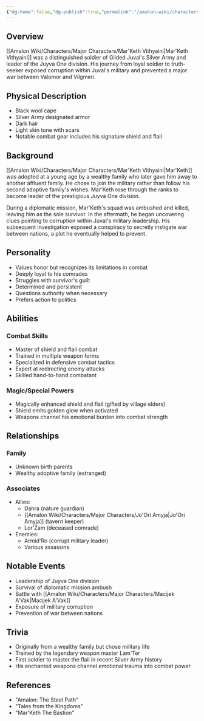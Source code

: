 ```yaml
---
{"dg-home":false,"dg-publish":true,"permalink":"/amalon-wiki/characters/major-characters/mar-keth-vithyaini/","dgPassFrontmatter":true,"noteIcon":""}
---
```


## Overview
[[Amalon Wiki/Characters/Major Characters/Mar'Keth Vithyaini\|Mar'Keth Vithyaini]] was a distinguished soldier of Gilded Juval's Silver Army and leader of the Juyva One division. His journey from loyal soldier to truth-seeker exposed corruption within Juval's military and prevented a major war between Valomor and Vilgmeri.
## Physical Description
- Black wool cape
- Silver Army designated armor
- Dark hair
- Light skin tone with scars
- Notable combat gear includes his signature shield and flail
## Background
[[Amalon Wiki/Characters/Major Characters/Mar'Keth Vithyaini\|Mar'Keth]] was adopted at a young age by a wealthy family who later gave him away to another affluent family. He chose to join the military rather than follow his second adoptive family's wishes. Mar'Keth rose through the ranks to become leader of the prestigious Juyva One division.

During a diplomatic mission, Mar'Keth's squad was ambushed and killed, leaving him as the sole survivor. In the aftermath, he began uncovering clues pointing to corruption within Juval's military leadership. His subsequent investigation exposed a conspiracy to secretly instigate war between nations, a plot he eventually helped to prevent.
## Personality
- Values honor but recognizes its limitations in combat
- Deeply loyal to his comrades
- Struggles with survivor's guilt
- Determined and persistent
- Questions authority when necessary
- Prefers action to politics
## Abilities
### Combat Skills
- Master of shield and flail combat
- Trained in multiple weapon forms
- Specialized in defensive combat tactics
- Expert at redirecting enemy attacks
- Skilled hand-to-hand combatant
### Magic/Special Powers
- Magically enhanced shield and flail (gifted by village elders)
- Shield emits golden glow when activated
- Weapons channel his emotional burden into combat strength
## Relationships
### Family
- Unknown birth parents
- Wealthy adoptive family (estranged)
### Associates
- Allies:
  - Dahra (nature guardian)
  - [[Amalon Wiki/Characters/Major Characters/Jo'Ori Amyja\|Jo'Ori Amyja]] (tavern keeper)
  - Lor'Zam (deceased comrade)
- Enemies:
  - Armid'Ro (corrupt military leader)
  - Various assassins
## Notable Events
- Leadership of Juyva One division
- Survival of diplomatic mission ambush
- Battle with [[Amalon Wiki/Characters/Major Characters/Macijek A'Vak\|Macijek A'Vak]]
- Exposure of military corruption
- Prevention of war between nations
## Trivia
- Originally from a wealthy family but chose military life
- Trained by the legendary weapon master Lam'Ter
- First soldier to master the flail in recent Silver Army history
- His enchanted weapons channel emotional trauma into combat power
## References
- "Amalon: The Steel Path"
- "Tales from the Kingdoms" 
- "Mar'Keth The Bastion"